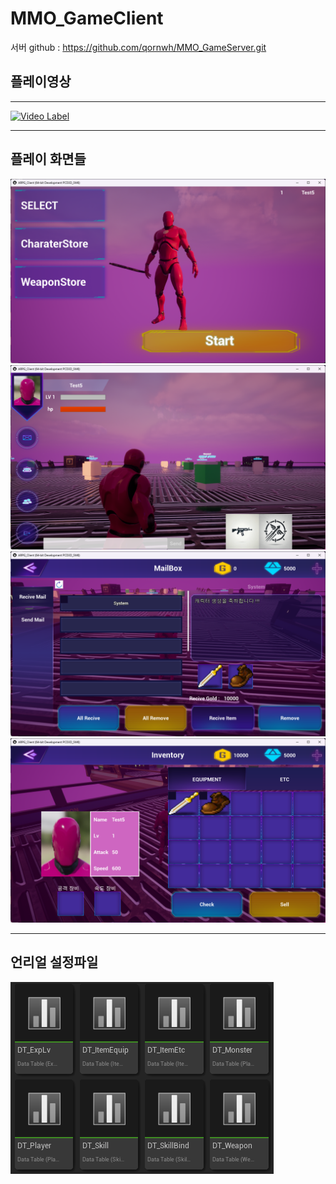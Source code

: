 # MMO_GameClient

서버 github : https://github.com/qornwh/MMO_GameServer.git

## 플레이영상

---

[![Video Label](https://img.youtube.com/vi/iSU0Be_88D8/0.jpg)](https://youtu.be/iSU0Be_88D8)

---

## 플레이 화면들

![1번](https://github.com/qornwh/MMO_GameClient/blob/main/플레이_화면1.png)
![2번](https://github.com/qornwh/MMO_GameClient/blob/main/플레이_화면2.png)
![3번](https://github.com/qornwh/MMO_GameClient/blob/main/플레이_화면3.png)
![4번](https://github.com/qornwh/MMO_GameClient/blob/main/플레이_화면4.png)

---

## 언리얼 설정파일

![4번](https://github.com/qornwh/MMO_GameClient/blob/main/스크린샷-2024-09-01-160801.png)

